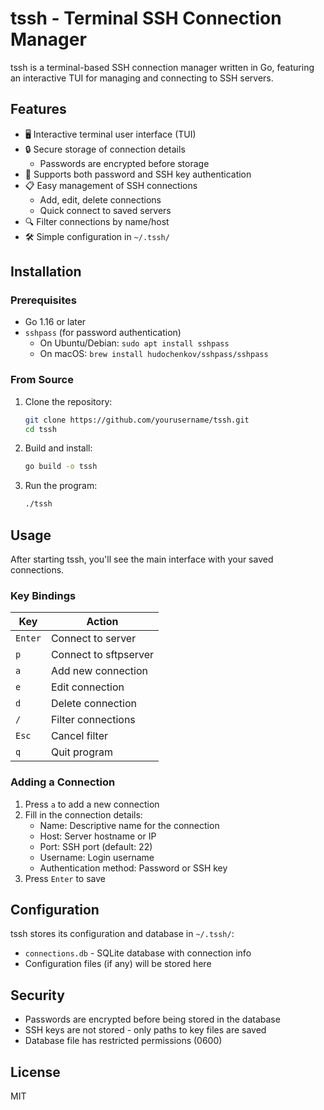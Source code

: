 # tssh - Terminal SSH Connection Manager

tssh is a terminal-based SSH connection manager written in Go, featuring an interactive TUI for managing and connecting to SSH servers.

## Features

- 🖥️ Interactive terminal user interface (TUI)
- 🔒 Secure storage of connection details
  - Passwords are encrypted before storage
- 🔑 Supports both password and SSH key authentication
- 📋 Easy management of SSH connections
  - Add, edit, delete connections
  - Quick connect to saved servers
- 🔍 Filter connections by name/host
- 🛠️ Simple configuration in `~/.tssh/`

## Installation

### Prerequisites

- Go 1.16 or later
- `sshpass` (for password authentication)
  - On Ubuntu/Debian: `sudo apt install sshpass`
  - On macOS: `brew install hudochenkov/sshpass/sshpass`

### From Source

1. Clone the repository:
   ```bash
   git clone https://github.com/yourusername/tssh.git
   cd tssh
   ```

2. Build and install:
   ```bash
   go build -o tssh
   ```

3. Run the program:
   ```bash
   ./tssh
   ```

## Usage

After starting tssh, you'll see the main interface with your saved connections.

### Key Bindings

| Key       | Action               |
|-----------|----------------------|
| `Enter`   | Connect to server    |
| `p`       | Connect to sftpserver|
| `a`       | Add new connection   |
| `e`       | Edit connection      |
| `d`       | Delete connection    |
| `/`       | Filter connections   |
| `Esc`     | Cancel filter        |
| `q`       | Quit program        |

### Adding a Connection

1. Press `a` to add a new connection
2. Fill in the connection details:
   - Name: Descriptive name for the connection
   - Host: Server hostname or IP
   - Port: SSH port (default: 22)
   - Username: Login username
   - Authentication method: Password or SSH key
3. Press `Enter` to save

## Configuration

tssh stores its configuration and database in `~/.tssh/`:
- `connections.db` - SQLite database with connection info
- Configuration files (if any) will be stored here

## Security

- Passwords are encrypted before being stored in the database
- SSH keys are not stored - only paths to key files are saved
- Database file has restricted permissions (0600)

## License

MIT
